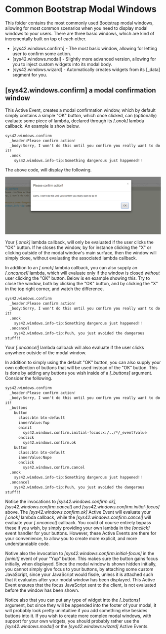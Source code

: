 Common Bootstrap Modal Windows
===============

This folder contains the most commonly used Bootstrap modal windows, allowing for most common scenarios when you need to
display modal windows to your users. There are three basic windows, which are kind of incrementally built on top of each other.

* [sys42.windows.confirm] - The most basic window, allowing for letting user to confirm some action.
* [sys42.windows.modal] - Slightly more advanced version, allowing for you to inject custom widgets into its modal body.
* [sys42.windows.wizard] - Automatically creates widgets from its [_data] segment for you.


## [sys42.windows.confirm] a modal confirmation window

This Active Event, creates a modal confirmation window, which by default simply contains a simple "OK" button, which once clicked,
can (optionally) evaluate some piece of lambda, declared through its *[.onok]* lambda callback. An example is show below.

```
sys42.windows.confirm
  _header:Please confirm action!
  _body:Sorry, I won't do this until you confirm you really want to do it!
  .onok
    sys42.windows.info-tip:Something dangerous just happened!!
```

The above code, will display the following.

![alt tag](/core/p5.webapp/system42/components/bootstrap/windows/sys42-windows-confirm-screenshot.png)

Your *[.onok]* lambda callback, will only be evaluated if the user clicks the "OK" button. If he closes the window, by for instance
clicking the "X" or clicking outside of the modal window's main surface, then the window will simply close, without evaluating
the associated lambda callback.

In addition to an *[.onok]* lambda callback, you can also supply an *[.oncancel]* lambda, which will evaluate only if the window
is closed _without_ user clicking the "OK" button. Below is en example showing this. Try to close the window, both by clicking
the "OK" button, and by clicking the "X" in the top right corner, and watch the difference.

```
sys42.windows.confirm
  _header:Please confirm action!
  _body:Sorry, I won't do this until you confirm you really want to do it!
  .onok
    sys42.windows.info-tip:Something dangerous just happened!!
  .oncancel
    sys42.windows.info-tip:Puuh, you just avoided the dangerous stuff!!
```

Your *[.oncancel]* lambda callback will also evaluate if the user clicks anywhere outside of the modal window.

In addition to simply using the default "OK" button, you can also supply your own collection of buttons that will be used instead
of the "OK" button. This is done by adding any buttons you wish inside of a *[_buttons]* argument. Consider the following.

```
sys42.windows.confirm
  _header:Please confirm action!
  _body:Sorry, I won't do this until you confirm you really want to do it!
  _buttons
    button
      class:btn btn-default
      innerValue:Yup
      oninit
        sys42.windows.confirm.initial-focus:x:/../*/_event?value
      onclick
        sys42.windows.confirm.ok
    button
      class:btn btn-default
      innerValue:Nope
      onclick
        sys42.windows.confirm.cancel
  .onok
    sys42.windows.info-tip:Something dangerous just happened!!
  .oncancel
    sys42.windows.info-tip:Puuh, you just avoided the dangerous stuff!!
```

Notice the invocations to *[sys42.windows.confirm.ok]*, *[sys42.windows.confirm.cancel]* and *[sys42.windows.confirm.initial-focus]* above.
The *[sys42.windows.confirm.ok]* Active Event will evaluate your *[.onok]* lambda callback, while the *[sys42.windows.confirm.cancel]*
will evaluate your *[.oncancel]* callback. You could of course entirely bypass these if you wish, by simply providing your own lambda
in the *[onclick]* event handler for your buttons. However, these Active Events are there for your convenience, to allow you to create
more explicit, and more understandable code.

Notive also the invocation to *[sys42.windows.confirm.initial-focus]* in the *[oninit]* event of your "Yup" button. This makes sure the
button gains focus initially, when displayed. Since the modal window is shown hidden initially, you cannot simply give focus to your
buttons, by attaching some custom JavaScript, since your JavaScript would fissle, unless it is attached such that it evaluates after your
modal window has been displayed. This Active Event ensures that the focus JavaScript sent to the client, is not evaluated before the window
has been shown.

Notice also that you can put any type of widget into the *[_buttons]* argument, but since they will be appended into the footer of your modal,
it will probably look pretty unintuitive if you add something else besides buttons into it. If you wish to create more complex modal windows,
with support for your own widgets, you should probably rather use the *[sys42.windows.modal]* or the *[sys42.windows.wizard]* Active Events.

